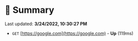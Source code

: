 # 📖 Summary
Last updated: **3/24/2022, 10:30:27 PM**

- `GET` [https://google.com](https://google.com) - **Up** (119ms)
